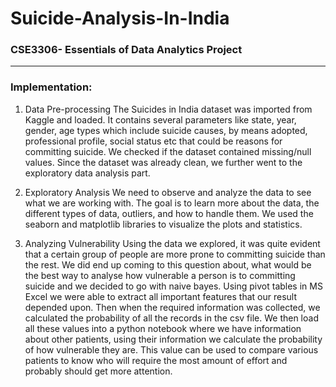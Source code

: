 # Suicide-Analysis-In-India
### CSE3306- Essentials of Data Analytics Project 

---
### Implementation:
1. Data Pre-processing
The Suicides in India dataset was imported from Kaggle and loaded. It contains several parameters like state, year, gender, age types which include suicide causes, by means adopted, professional profile, social status etc that could be reasons for committing suicide. We checked if the dataset contained missing/null values. Since the dataset was already clean, we further went to the exploratory data analysis part.

2. Exploratory Analysis
We need to observe and analyze the data to see what we are working with. The goal is to learn more about the data, the different types of data, outliers, and how to handle them. We used the seaborn and matplotlib libraries to visualize the plots and statistics.

3. Analyzing Vulnerability 
Using the data we explored, it was quite evident that a certain group of people are more prone to committing suicide than the rest. We did end up coming to this question about, what would be the best way to analyse how vulnerable a person is to committing suicide and we decided to go with naive bayes. 
Using pivot tables in MS Excel we were able to extract all important features that our result depended upon. Then when the required information was collected, we calculated the probability of all the records in the csv file. We then load all these values into a python notebook where we have information about other patients, using their information we calculate the probability of how vulnerable they are. This value can be used to compare various patients to know who will require the most amount of effort and probably should get more attention.
